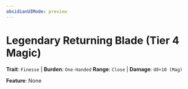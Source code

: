 ```yaml
---
obsidianUIMode: preview
---
```

# Legendary Returning Blade (Tier 4 Magic)

**Trait**: `Finesse` | **Burden**: `One-Handed`
**Range**: `Close` | **Damage**: `d8+10 (Mag)`

**Feature**: None
